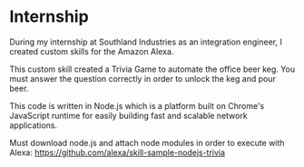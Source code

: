# Internship
During my internship at Southland Industries as an integration engineer, I created custom skills for the Amazon Alexa.

This custom skill created a Trivia Game to automate the office beer keg. 
You must answer the question correctly in order to unlock the keg and pour beer.

This code is written in Node.js which is a platform built on Chrome's JavaScript runtime for easily building fast and scalable network applications.

Must download node.js and attach node modules in order to execute with Alexa: https://github.com/alexa/skill-sample-nodejs-trivia
